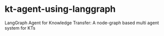 # kt-agent-using-langgraph
LangGraph Agent for Knowledge Transfer: A node-graph based multi agent system for KTs
